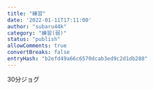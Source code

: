 ```yaml
---
title: "練習"
date: '2022-01-11T17:11:00'
author: "subaru44k"
category: "練習(弱)"
status: "publish"
allowComments: true
convertBreaks: false
entryHash: "b2efd49a66c6570dcab3ed9c2d1db288"
---
```

30分ジョグ
